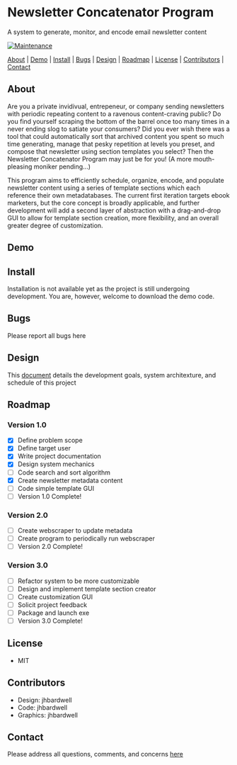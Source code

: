 # Newsletter Concatenator Program
A system to generate, monitor, and encode email newsletter content

[![Maintenance](https://img.shields.io/badge/Maintained-yes-green.svg)](https://github.com/jhbardwell/Newsletter-Concatenator-Program)

[About](#About) | [Demo](#Demo) | [Install](#Install) | [Bugs](#Bugs) | [Design](#Design) | [Roadmap](#Roadmap) | [License](#License) | [Contributors](#Contributors) | [Contact](#Contact)

## About 
Are you a private invidivual, entrepeneur, or company sending newsletters with periodic repeating content to a ravenous content-craving public? Do you find yourself scraping the bottom of the barrel once too many times in a never ending slog to satiate your consumers? Did you ever wish there was a tool that could automatically sort that archived content you spent so much time generating, manage that pesky repetition at levels you preset, and compose that newsletter using section templates you select? Then the Newsletter Concatenator Program may just be for you! (A more mouth-pleasing moniker pending...)

This program aims to efficiently schedule, organize, encode, and populate newsletter content using a series of template sections which each reference their own metadatabases. The current first iteration targets ebook marketers, but the core concept is broadly applicable, and further development will add a second layer of abstraction with a drag-and-drop GUI to allow for  template section creation, more flexibility, and an overall greater degree of customization.
## Demo

## Install
Installation is not available yet as the project is still undergoing development. You are, however, welcome to download the demo code.
## Bugs
Please report all bugs here
## Design
This [document](DESIGNDOC.md) details the development goals, system architexture, and schedule of this project
## Roadmap
### Version 1.0
- [X] Define problem scope
- [X] Define target user
- [X] Write project documentation
- [X] Design system mechanics
- [ ] Code search and sort algorithm
- [X] Create newsletter metadata content
- [ ] Code simple template GUI
- [ ] Version 1.0 Complete!
### Version 2.0
- [ ] Create webscraper to update metadata
- [ ] Create program to periodically run webscraper
- [ ] Version 2.0 Complete!
### Version 3.0
- [ ] Refactor system to be more customizable
- [ ] Design and implement template section creator
- [ ] Create customization GUI
- [ ] Solicit project feedback
- [ ] Package and launch exe
- [ ] Version 3.0 Complete!
## License
- MIT
## Contributors
- Design: jhbardwell
- Code: jhbardwell
- Graphics: jhbardwell
## Contact
Please address all questions, comments, and concerns [here](jhbardwell@gmail.com)
